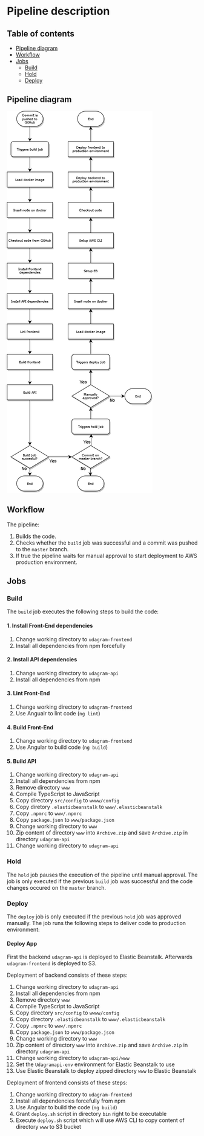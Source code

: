 # Pipeline description

## Table of contents

* [Pipeline diagram](#pipeline-diagram)
* [Workflow](#workflow)
* [Jobs](#jobs)
    * [Build](#build)
    * [Hold](#hold)
    * [Deploy](#deploy)

## Pipeline diagram

![Pipeline diagram](pipeline_diagram.png)

## Workflow

The pipeline:
1. Builds the code.
2. Checks whether the `build` job was successful and a commit was pushed to the `master` branch.
3. If true the pipeline waits for manual approval to start deployment to AWS production environment.

## Jobs

### Build

The `build` job executes the following steps to build the code:

#### 1. Install Front-End dependencies

1. Change working directory to `udagram-frontend`
2. Install all dependencies from npm forcefully

#### 2. Install API dependencies

1. Change working directory to `udagram-api`
2. Install all dependencies from npm

#### 3. Lint Front-End

1. Change working directory to `udagram-frontend`
2. Use Angualr to lint code (`ng lint`)

#### 4. Build Front-End

1. Change working directory to `udagram-frontend`
2. Use Angular to build code (`ng build`)

#### 5. Build API

1. Change working directory to `udagram-api`
2. Install all dependencies from npm
3. Remove directory `www`
4. Compile TypeScript to JavaScript
5. Copy directory `src/config` to `wwww/config`
6. Copy diretory `.elasticbeanstalk` to `www/.elasticbeanstalk`
7. Copy `.npmrc` to `www/.npmrc`
8. Copy `package.json` to `www/package.json`
9. Change working directory to `www`
10. Zip content of directory `www` into `Archive.zip` and save `Archive.zip` in directory `udagram-api`
11. Change working directory to `udagram-api`


### Hold

The `hold` job pauses the execution of the pipeline until manual approval.
The job is only executed if the previous `build` job was successful and the code changes occured on the `master` branch.

### Deploy

The `deploy` job is only executed if the previous `hold` job was approved manually. The job runs the following steps to deliver code to production environment:

#### Deploy App

First the backend `udagram-api` is deployed to Elastic Beanstalk.
Afterwards `udagram-frontend` is deployed to S3.

Deployment of backend consists of these steps:

1. Change working directory to `udagram-api`
2. Install all dependencies from npm
3. Remove directory `www`
4. Compile TypeScript to JavaScript
5. Copy directory `src/config` to `wwww/config`
6. Copy directory `.elasticbeanstalk` to `www/.elasticbeanstalk`
7. Copy `.npmrc` to `www/.npmrc`
8. Copy `package.json` to `www/package.json`
9. Change working directory to `www`
10. Zip content of directory `www` into `Archive.zip` and save `Archive.zip` in directory `udagram-api`
11. Change working directory to `udagram-api/www`
12. Set the `Udagramapi-env` environment for Elastic Beanstalk to use
13. Use Elastic Beanstalk to deploy zipped directory `www` to Elastic Beanstalk

Deployment of frontend consists of these steps:

1. Change working directory to `udagram-frontend`
2. Install all dependencies forcefully from npm
3. Use Angular to build the code (`ng build`)
4. Grant `deploy.sh` script in directory `bin` right to be executable
5. Execute `deploy.sh` script which will use AWS CLI to copy content of directory `www` to S3 bucket